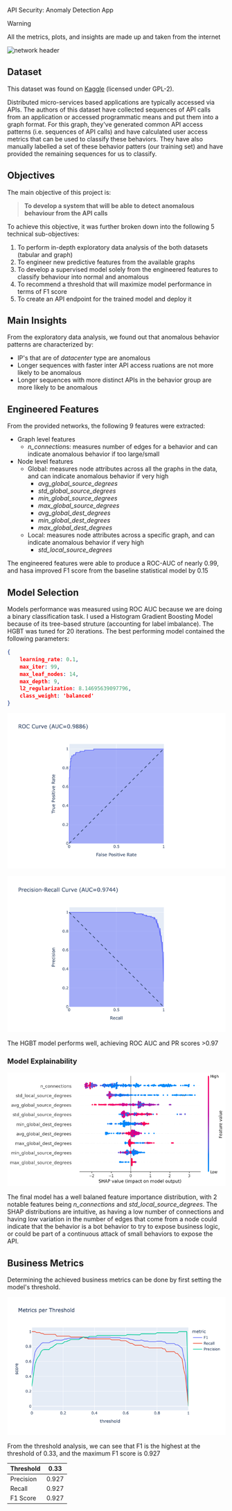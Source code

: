 API Security: Anomaly Detection App

> [!WARNING]
> All the metrics, plots, and insights are made up and taken from the internet

![network header](assets/header.png)

## Dataset

This dataset was found on [Kaggle](https://www.kaggle.com/datasets/tangodelta/api-access-behaviour-anomaly-dataset/data) (licensed under GPL-2).

Distributed micro-services based applications are typically accessed via APIs. The authors of this dataset have collected sequences of API calls from an application or accessed programmatic means and put them into a graph format. For this graph, they've generated common API access patterns (i.e. sequences of API calls) and have calculated user access metrics that can be used to classify these behaviors. They have also manually labelled a set of these behavior patters (our training set) and have provided the remaining sequences for us to classify.

## Objectives

The main objective of this project is:

> **To develop a system that will be able to detect anomalous behaviour from the API calls**

To achieve this objective, it was further broken down into the following 5 technical sub-objectives:

1. To perform in-depth exploratory data analysis of the both datasets (tabular and graph)
2. To engineer new predictive features from the available graphs
3. To develop a supervised model solely from the engineered features to classify behaviour into normal and anomalous
4. To recommend a threshold that will maximize model performance in terms of F1 score
5. To create an API endpoint for the trained model and deploy it

## Main Insights

From the exploratory data analysis, we found out that anomalous behavior patterns are characterized by:

* IP's that are of *datacenter* type are anomalous
* Longer sequences with faster inter API access ruations are not more likely to be anomalous
* Longer sequences with more distinct APIs in the behavior group are more likely to be anomalous

## Engineered Features

From the provided networks, the following 9 features were extracted:
 * Graph level features
   * *n_connection*s: measures number of edges for a behavior and can indicate anomalous behavior if too large/small
 * Node level features
   * Global: measures node attributes across all the graphs in the data, and can indicate anomalous behavior if very high
     * *avg_global_source_degrees*
     * *std_global_source_degrees*
     * *min_global_source_degrees*
     * *max_global_source_degrees*
     * *avg_global_dest_degrees*
     * *min_global_dest_degrees*
     * *max_global_dest_degrees*
   * Local: measures node attributes across a specific graph, and can indicate anomalous behavior if very high
     * *std_local_source_degrees*

The engineered features were able to produce a ROC-AUC of nearly 0.99, and hasa improved F1 score from the baseline statistical model by 0.15


## Model Selection
Models performance was measured using ROC AUC because we are doing a binary classification task. I used a Histogram Gradient Boosting Model because of its tree-based struture (accounting for label imbalance). The HGBT was tuned for 20 iterations. The best performing model contained the following parameters:

```json
{
    learning_rate: 0.1,
    max_iter: 99, 
    max_leaf_nodes: 14, 
    max_depth: 9, 
    l2_regularization: 8.14695639097796,
    class_weight: 'balanced'
}
```

![ROC curve](assets/roc_auc.png)

![PR curve](assets/pr_curve.png)

The HGBT model performs well, achieving ROC AUC and PR scores >0.97

### Model Explainability

![Shap](assets/shap.png)

The final model has a well balaned feature importance distribution, with 2 notable features being *n_connections* and *std_local_source_degrees*. The SHAP distributions are intuitive, as having a low number of connections and having low variation in the number of edges that come from a node could indicate that the behavior is a bot behavior to try to expose business logic, or could be part of a continuous attack of small behaviors to expose the API.

## Business Metrics

Determining the achieved business metrics can be done by first setting the model's threshold.

![Threshold](assets/thresholds.png)

From the threshold analysis, we can see that F1 is the highest at the threshold of 0.33, and the maximum F1 score is 0.927

| Threshold  | 0.33 |
|------------|------|
| Precision  | 0.927|
| Recall     | 0.927|
| F1 Score   | 0.927|





